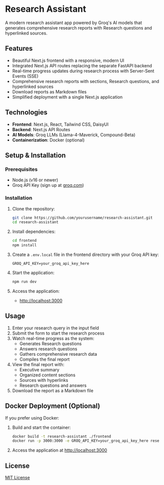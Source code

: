 # Research Assistant

A modern research assistant app powered by Groq's AI models that generates comprehensive research reports with Research questions and hyperlinked sources.

## Features

- Beautiful Next.js frontend with a responsive, modern UI
- Integrated Next.js API routes replacing the separate FastAPI backend
- Real-time progress updates during research process with Server-Sent Events (SSE)
- Comprehensive research reports with sections, Research questions, and hyperlinked sources
- Download reports as Markdown files
- Simplified deployment with a single Next.js application

## Technologies

- **Frontend**: Next.js, React, Tailwind CSS, DaisyUI
- **Backend**: Next.js API Routes
- **AI Models**: Groq LLMs (Llama-4-Maverick, Compound-Beta)
- **Containerization**: Docker (optional)

## Setup & Installation

### Prerequisites

- Node.js (v16 or newer)
- Groq API Key (sign up at [groq.com](https://groq.com))

### Installation

1. Clone the repository:
   ```bash
   git clone https://github.com/yourusername/research-assistant.git
   cd research-assistant
   ```

2. Install dependencies:
   ```bash
   cd frontend
   npm install
   ```

3. Create a `.env.local` file in the frontend directory with your Groq API key:
   ```
   GROQ_API_KEY=your_groq_api_key_here
   ```

4. Start the application:
   ```bash
   npm run dev
   ```

5. Access the application:
   - [http://localhost:3000](http://localhost:3000)

## Usage

1. Enter your research query in the input field
2. Submit the form to start the research process
3. Watch real-time progress as the system:
   - Generates Research questions
   - Answers research questions
   - Gathers comprehensive research data
   - Compiles the final report
4. View the final report with:
   - Executive summary
   - Organized content sections
   - Sources with hyperlinks
   - Research questions and answers
5. Download the report as a Markdown file

## Docker Deployment (Optional)

If you prefer using Docker:

1. Build and start the container:
   ```bash
   docker build -t research-assistant ./frontend
   docker run -p 3000:3000 -e GROQ_API_KEY=your_groq_api_key_here research-assistant
   ```

2. Access the application at [http://localhost:3000](http://localhost:3000)

## License

[MIT License](LICENSE)
